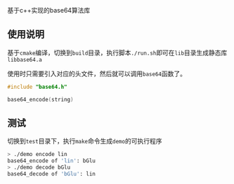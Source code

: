 基于c++实现的base64算法库  

## 使用说明

基于`cmake`编译，切换到`build`目录，执行脚本`./run.sh`即可在`lib`目录生成静态库`libbase64.a`

使用时只需要引入对应的头文件，然后就可以调用`base64`函数了。  
```cpp
#include "base64.h"

base64_encode(string)
```

## 测试
切换到`test`目录下，执行`make`命令生成`demo`的可执行程序

```bash
> ./demo encode lin
base64_encode of 'lin': bGlu
> ./demo decode bGlu
base64_decode of 'bGlu': lin
```
